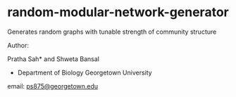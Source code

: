 random-modular-network-generator
================================

Generates random graphs with tunable strength of community structure


Author:

Pratha Sah* and Shweta Bansal

* Department of Biology
Georgetown University

email: ps875@georgetown.edu
